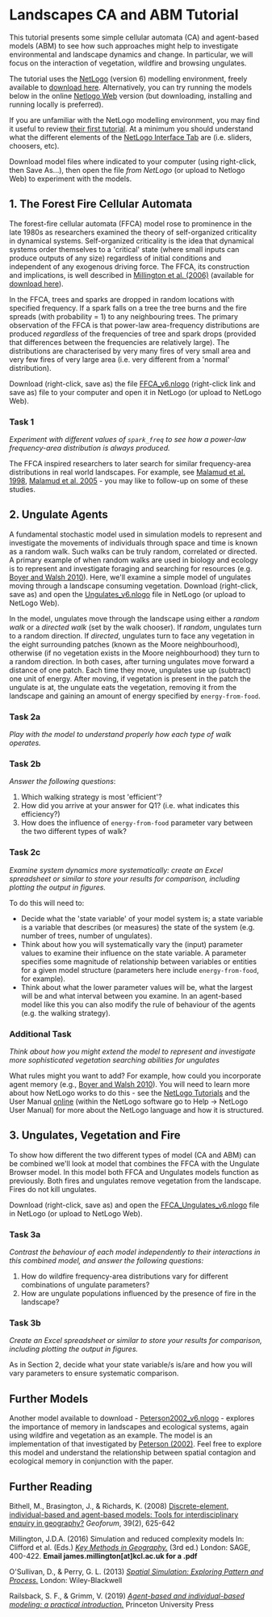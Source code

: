 # Landscapes CA and ABM Tutorial
This tutorial presents some simple cellular automata (CA) and agent-based models (ABM) to see how such approaches might help to investigate environmental and landscape dynamics and change. In particular, we will focus on the interaction of vegetation, wildfire and browsing ungulates.

The tutorial uses the [NetLogo](http://ccl.northwestern.edu/netlogo/) (version 6) modelling environment, freely available to [download here](https://ccl.northwestern.edu/netlogo/download.shtml). Alternatively, you can try running the models below in the online  [Netlogo Web](http://ccl.northwestern.edu/netlogo/) version (but downloading, installing and running locally is preferred).

If you are unfamiliar with the NetLogo modelling environment, you may find it useful to review [their first tutorial](https://ccl.northwestern.edu/netlogo/docs/tutorial1.html). At a minimum you should understand what the different elements of the [NetLogo Interface Tab](https://ccl.northwestern.edu/netlogo/docs/interfacetab.html) are (i.e. sliders, choosers, etc).   

Download model files where indicated to your computer (using right-click, then Save As...), then open the file _from NetLogo_ (or upload to Netlogo Web) to experiment with the models.   

## 1. The Forest Fire Cellular Automata
The forest-fire cellular automata (FFCA) model rose to prominence in the late 1980s as researchers examined the theory of self-organized criticality in dynamical systems. Self-organized criticality is the idea that dynamical systems order themselves to a 'critical' state (where small inputs can produce outputs of any size) regardless of initial conditions and independent of any exogenous driving force. The FFCA, its construction and implications, is well described in [Millington et al. (2006)](https://doi.org/10.1144/GSL.SP.2006.261.01.12) (available for [download here](http://www.academia.edu/download/3460910/Millington_etal_2006.pdf)).

In the FFCA, trees and sparks are dropped in random locations with specified frequency. If a spark falls on a tree the tree burns and the fire spreads (with probability = 1) to any neighbouring trees. The primary observation of the FFCA is that power-law area-frequency distributions are produced _regardless_ of the frequencies of tree and spark drops (provided that differences between the frequencies are relatively large). The distributions are characterised by very many fires of very small area and very few fires of very large area (i.e. very different from a 'normal' distribution).

Download (right-click, save as) the file [FFCA_v6.nlogo](https://raw.githubusercontent.com/jamesdamillington/CA-ABM-Intro/master/Landscapes/FFCA_v6.nlogo) (right-click link and save as) file to your computer and open it in NetLogo (or upload to NetLogo Web).

### Task 1
_Experiment with different values of `spark_freq` to see how a power-law frequency-area distribution is always produced._

The FFCA inspired researchers to later search for similar frequency-area distributions in real world landscapes. For example, see [Malamud et al. 1998](https://doi.org/10.1126/science.281.5384.1840), [Malamud et al. 2005](https://doi.org/10.1073/pnas.0500880102) - you may like to follow-up on some of these studies.

## 2. Ungulate Agents
A fundamental stochastic model used in simulation models to represent and investigate the movements of individuals through space and time is known as a random walk. Such walks can be truly random, correlated or directed. A primary example of when random walks are used in biology and ecology is to represent and investigate foraging and searching for resources (e.g. [Boyer and Walsh 2010](https://doi.org/10.1098/rsta.2010.0275)). Here, we'll examine a simple model of ungulates moving through a landscape consuming vegetation. Download (right-click, save as) and open the [Ungulates_v6.nlogo](https://raw.githubusercontent.com/jamesdamillington/CA-ABM-Intro/master/Landscapes/Ungulates_v6.nlogo) file in NetLogo (or upload to NetLogo Web).

In the model, ungulates move through the landscape using either a _random walk_ or a _directed walk_ (set by the walk chooser). If _random_, ungulates turn to a random direction. If _directed_, ungulates turn to face any vegetation in the eight surrounding patches (known as the Moore neighbourhood), otherwise (if no vegetation exists in the Moore neighbourhood) they turn to a random direction. In both cases, after turning ungulates move forward a distance of one patch. Each time they move, ungulates use up (subtract) one unit of energy. After moving, if vegetation is present in the patch the ungulate is at, the ungulate eats the vegetation, removing it from the landscape and gaining an amount of energy specified by `energy-from-food`.

### Task 2a
_Play with the model to understand properly how each type of walk operates._

### Task 2b
 _Answer the following questions_:
1. Which walking strategy is most 'efficient'?
2. How did you arrive at your answer for Q1? (i.e. what indicates this efficiency?)
3. How does the influence of `energy-from-food` parameter vary between the two different types of walk?

### Task 2c
_Examine system dynamics more systematically: create an Excel spreadsheet or similar to store your results for comparison, including plotting the output in figures._

 To do this will need to:
 - Decide what the 'state variable' of your model system is; a state variable is a variable that describes (or measures) the state of the system (e.g. number of trees, number of ungulates).
 - Think about how you will systematically vary the (input) parameter values to examine their influence on the state variable. A parameter specifies some magnitude of relationship between variables or entities for a given model structure (parameters here include `energy-from-food`, for example).
 - Think about what the lower parameter values will be, what the largest will be and what interval between you examine. In an agent-based model like this you can also modify the rule of behaviour of the agents (e.g. the walking strategy).

### Additional Task
 _Think about how you might extend the model to represent and investigate more sophisticated vegetation searching abilities for ungulates_

What rules might you want to add?  For example, how could you incorporate agent memory (e.g., [Boyer and Walsh 2010](https://doi.org/10.1098/rsta.2010.0275)). You will need to learn more about how NetLogo works to do this - see the [NetLogo Tutorials](https://ccl.northwestern.edu/netlogo/docs/tutorial1.html) and the User Manual [online](https://ccl.northwestern.edu/netlogo/docs/) (within the NetLogo software go to Help -> NetLogo User Manual) for more about the NetLogo language and how it is structured.

## 3. Ungulates, Vegetation and Fire
To show how different the two different types of model (CA and ABM) can be combined we'll look at model that combines the FFCA with the Ungulate Browser model. In this model both FFCA and Ungulates models function as previously. Both fires and ungulates remove vegetation from the landscape. Fires do not kill ungulates.

Download (right-click, save as) and open the [FFCA_Ungulates_v6.nlogo](https://raw.githubusercontent.com/jamesdamillington/CA-ABM-Intro/master/Landscapes/FFCA_Ungulates_v6.nlogo) file in NetLogo (or upload to NetLogo Web).

### Task 3a
_Contrast the behaviour of each model independently to their interactions in this combined model, and answer the following questions:_
1. How do wildfire frequency-area distributions vary for different combinations of ungulate parameters?
2. How are ungulate populations influenced by the presence of fire in the landscape?

### Task 3b
_Create an Excel spreadsheet or similar to store your results for comparison, including plotting the output in figures._

As in Section 2, decide what your state variable/s is/are and how you will vary parameters to ensure systematic comparison.

## Further Models
Another model available to download - [Peterson2002_v6.nlogo](https://raw.githubusercontent.com/jamesdamillington/CA-ABM-Intro/master/Landscapes/Peterson2002_v6.nlogo) - explores the importance of memory in landscapes and ecological systems, again using wildfire and vegetation as an example. The model is an implementation of that investigated by [Peterson (2002)](https://doi.org/10.1007/s10021-001-0077-1). Feel free to explore this model and understand the relationship between spatial contagion and ecological memory in conjunction with the paper.

## Further Reading
Bithell, M., Brasington, J., & Richards, K. (2008) [Discrete-element, individual-based and agent-based models: Tools for interdisciplinary enquiry in geography?](https://doi.org/10.1016/j.geoforum.2006.10.014) _Geoforum_, 39(2), 625-642

Millington, J.D.A. (2016) Simulation and reduced complexity models In: Clifford et al. (Eds.) _[Key Methods in Geography.](https://uk.sagepub.com/en-gb/eur/key-methods-in-geography/book242938)_ (3rd ed.) London: SAGE, 400-422. **Email james.millington[at]kcl.ac.uk for a .pdf**

O'Sullivan, D., & Perry, G. L. (2013) _[Spatial Simulation: Exploring Pattern and Process.](http://patternandprocess.org/)_ London: Wiley-Blackwell

Railsback, S. F., & Grimm, V. (2019) _[Agent-based and individual-based modeling: a practical introduction.](http://www.railsback-grimm-abm-book.com/)_ Princeton University Press
